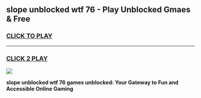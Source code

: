 
## slope unblocked wtf 76 - Play Unblocked Gmaes & Free
<h3>
<a href="https://news.freeplayer.one?title=slope_unblocked_wtf_76&ref=16F">CLICK TO PLAY</a></h3>
<hr>

<h3>
<a href="https://news.freeplayer.one?title=slope_unblocked_wtf_76&ref=16F">CLICK 2 PLAY</a>
  
</h3>

<a href="https://news.freeplayer.one?title=slope_unblocked_wtf_76&ref=16F/"><img src="https://clearcache.store/games.png"></a>


**slope unblocked wtf 76 games unblocked: Your Gateway to Fun and Accessible Online Gaming**
